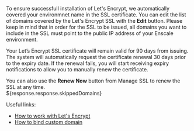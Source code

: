 To ensure successfull installation of Let's Encrypt, we automatically covered your environmnet name in the SSL certificate. You can edit the list of domains covered by the Let's Encrypt SSL with the **Edit** button. Please keep in mind that in order for the SSL to be issued, all domains you want to include in the SSL must point to the public IP address of your Enscale environment.

Your Let’s Encrypt SSL certificate will remain valid for 90 days from issuing. The system will automatically request the certificate renewal 30 days prior to the expiry date. If the renewal fails, you will start receiving expiry notifications to allow you to manually renew the certificate.  

You can also use the **Renew Now** button from Manage SSL to renew the SSL at any time.  
${response.response.skippedDomains}

Useful links:
* [How to work with Let's Encrypt](https://www.enscale.com/docs/features/ssl-certificates#lets-encrypt-ssl-certificate)
* [How to bind custom domain](https://www.enscale.com/docs/features/add-domain-name)
